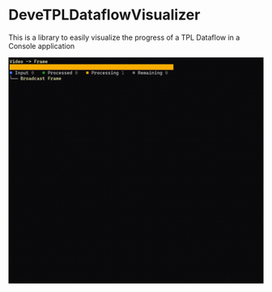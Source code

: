 # DeveTPLDataflowVisualizer
This is a library to easily visualize the progress of a TPL Dataflow in a Console application

![Visualizer](visualizer.gif)  